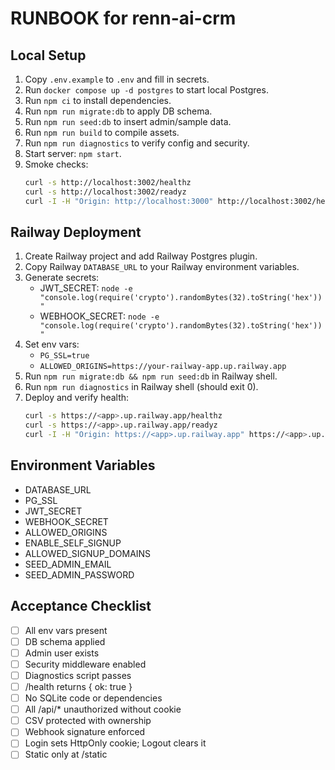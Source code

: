 # RUNBOOK for renn-ai-crm

## Local Setup
1. Copy `.env.example` to `.env` and fill in secrets.
2. Run `docker compose up -d postgres` to start local Postgres.
3. Run `npm ci` to install dependencies.
4. Run `npm run migrate:db` to apply DB schema.
5. Run `npm run seed:db` to insert admin/sample data.
6. Run `npm run build` to compile assets.
7. Run `npm run diagnostics` to verify config and security.
8. Start server: `npm start`.
9. Smoke checks:
   ```bash
   curl -s http://localhost:3002/healthz
   curl -s http://localhost:3002/readyz
   curl -I -H "Origin: http://localhost:3000" http://localhost:3002/healthz | grep -i access-control-allow-origin
   ```

## Railway Deployment
1. Create Railway project and add Railway Postgres plugin.
2. Copy Railway `DATABASE_URL` to your Railway environment variables.
3. Generate secrets:
   - JWT_SECRET: `node -e "console.log(require('crypto').randomBytes(32).toString('hex'))"`
   - WEBHOOK_SECRET: `node -e "console.log(require('crypto').randomBytes(32).toString('hex'))"`
4. Set env vars:
   - `PG_SSL=true`
   - `ALLOWED_ORIGINS=https://your-railway-app.up.railway.app`
5. Run `npm run migrate:db && npm run seed:db` in Railway shell.
6. Run `npm run diagnostics` in Railway shell (should exit 0).
7. Deploy and verify health:
   ```bash
   curl -s https://<app>.up.railway.app/healthz
   curl -s https://<app>.up.railway.app/readyz
   curl -I -H "Origin: https://<app>.up.railway.app" https://<app>.up.railway.app/healthz | grep -i access-control-allow-origin
   ```

## Environment Variables
- DATABASE_URL
- PG_SSL
- JWT_SECRET
- WEBHOOK_SECRET
- ALLOWED_ORIGINS
- ENABLE_SELF_SIGNUP
- ALLOWED_SIGNUP_DOMAINS
- SEED_ADMIN_EMAIL
- SEED_ADMIN_PASSWORD

## Acceptance Checklist
- [ ] All env vars present
- [ ] DB schema applied
- [ ] Admin user exists
- [ ] Security middleware enabled
- [ ] Diagnostics script passes
- [ ] /health returns { ok: true }
- [ ] No SQLite code or dependencies
- [ ] All /api/* unauthorized without cookie
- [ ] CSV protected with ownership
- [ ] Webhook signature enforced
- [ ] Login sets HttpOnly cookie; Logout clears it
- [ ] Static only at /static

